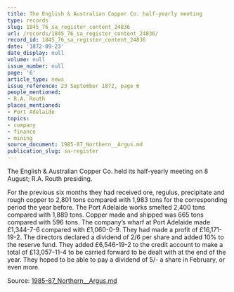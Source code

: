 ```yaml
---
title: The English & Australian Copper Co. half-yearly meeting
type: records
slug: 1845_76_sa_register_content_24836
url: /records/1845_76_sa_register_content_24836/
record_id: 1845_76_sa_register_content_24836
date: '1872-09-23'
date_display: null
volume: null
issue_number: null
page: '6'
article_type: news
issue_reference: 23 September 1872, page 6
people_mentioned:
- R.A. Routh
places_mentioned:
- Port Adelaide
topics:
- company
- finance
- mining
source_document: 1985-87_Northern__Argus.md
publication_slug: sa-register
---
```


The English & Australian Copper Co. held its half-yearly meeting on 8 August; R.A. Routh presiding.

For the previous six months they had received ore, regulus, precipitate and rough copper to 2,801 tons compared with 1,983 tons for the corresponding period the year before.  The Port Adelaide works smelted 2,400 tons compared with 1,889 tons.  Copper made and shipped was 665 tons compared with 596 tons.  The company’s wharf at Port Adelaide made £1,344-7-6 compared with £1,060-0-9.  They had made a profit of £16,171-19-2.  The directors declared a dividend of 2/6 per share and added 10% to the reserve fund.  They added £6,546-19-2 to the credit account to make a total of £13,057-11-4 to be carried forward to be dealt with at the end of the year.  They hoped to be able to pay a dividend of 5/- a share in February, or even more.

Source: [1985-87_Northern__Argus.md](/downloads/markdown/1985-87_Northern__Argus.md)
